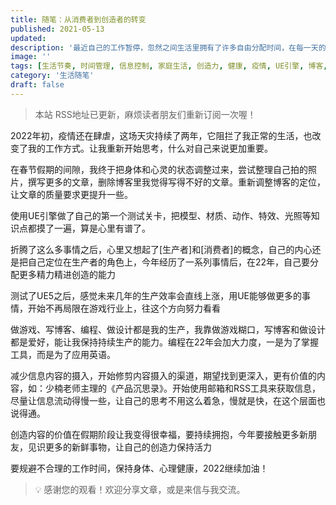 ```yaml
---
title: 随笔：从消费者到创造者的转变
published: 2021-05-13
updated: 
description: '最近自己的工作暂停，忽然之间生活里拥有了许多自由分配时间，在每一天的24个小时里，自己开始认真思考，每一个小时应该怎么过。'
image: ''
tags: [生活节奏, 时间管理, 信息控制, 家庭生活, 创造力, 健康, 疫情, UE引擎, 博客, 编程]
category: '生活随笔'
draft: false
---
```


> 本站 RSS地址已更新，麻烦读者朋友们重新订阅一次喔！

2022年初，疫情还在肆虐，这场天灾持续了两年，它阻拦了我正常的生活，也改变了我的工作方式。让我重新开始思考，什么对自己来说更加重要。

在春节假期的间隙，我终于把身体和心灵的状态调整过来，尝试整理自己拍的照片，撰写更多的文章，删除博客里我觉得写得不好的文章。重新调整博客的定位，让文章的质量要求更提升一些。

使用UE引擎做了自己的第一个测试关卡，把模型、材质、动作、特效、光照等知识点都摸了一遍，算是心里有谱了。

折腾了这么多事情之后，心里又想起了[生产者]和[消费者]的概念，自己的内心还是把自己定位在生产者的角色上，今年经历了一系列事情后，在22年，自己要分配更多精力精进创造的能力

测试了UE5之后，感觉未来几年的生产效率会直线上涨，用UE能够做更多的事情，开始不再局限在游戏行业上，往这个方向努力看看

做游戏、写博客、编程、做设计都是我的生产，我靠做游戏糊口，写博客和做设计都是爱好，能让我保持持续生产的能力。编程在22年会加大力度，一是为了掌握工具，而是为了应用英语。

减少信息内容的摄入，开始修剪内容摄入的渠道，期望找到更深入，更有价值的内容，如：少楠老师主理的《产品沉思录》。开始使用邮箱和RSS工具来获取信息，尽量让信息流动得慢一些，让自己的思考不用这么着急，慢就是快，在这个层面也说得通。

创造内容的价值在假期阶段让我变得很幸福，要持续拥抱，今年要接触更多新朋友，见识更多的新鲜事物，让自己的创造力保持活力

要规避不合理的工作时间，保持身体、心理健康，2022继续加油！

> 💡 感谢您的观看！欢迎分享文章，或是来信与我交流。